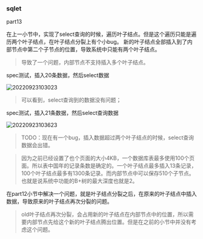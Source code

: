 ### sqlet



part13


在上一小节中，实现了select查询的时候，遍历叶子结点。但是这个遍历只能是遍历两个叶子结点，在叶子结点分裂上有个小bug。
新的叶子结点全部插入到了内部节点中第二个子节点的位置，导致系统中只能有两个叶子结点。
> 导致了一个问题，内部节点不支持插入多个叶子结点。


spec测试，插入20条数据，然后select数据

![20220923103023](https://note-img-1300721153.cos.ap-nanjing.myqcloud.com/md-img20220923103023.png)

> 可以看到，select查询到的数据没有问题；


spec测试，插入21条数据，然后select查询数据

![20220923103623](https://note-img-1300721153.cos.ap-nanjing.myqcloud.com/md-img20220923103623.png)

> TODO：现在有一个bug，插入数据超过两个叶子结点的时候，select查询数据会出错。



>因为之前已经设置了也个页面的大小4KB，一个数据库表最多使用100个页面。所以表中国年的记录条数是确定的。一个叶子结点最多插入13条记录，100个叶子结点最多有1300条记录。而内部节点中可以保存510个子节点。也就是说系统中功能的B+树的最大深度也就是2。




在part12小节中解决一个问题，就是叶子结点分裂之后，在原来的叶子结点中插入数据，导致原来的叶子结点再次分裂的问题。
> old叶子结点再次分裂，会占用新的叶子结点在内部节点中的位置，所以需要内部节点先给这个新的叶子结点腾出位置。但是在之前的小节中并没有考虑这个问题。




